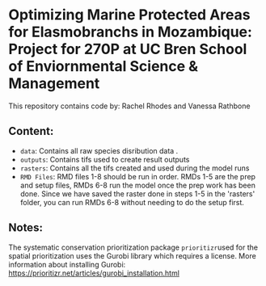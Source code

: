 # Optimizing Marine Protected Areas for Elasmobranchs in Mozambique: Project for 270P at UC Bren School of Enviornmental Science & Management
This repository contains code by: Rachel Rhodes and Vanessa Rathbone

## Content:
* `data`: Contains all raw species disribution data .
* `outputs`: Contains tifs used to create result outputs
* `rasters`: Contains all the tifs created and used during the model runs
* `RMD Files`: RMD files 1-8 should be run in order. RMDs 1-5 are the prep and setup files, RMDs 6-8 run the model once the prep work has been done. Since we have saved the raster done in steps 1-5 in the 'rasters' folder, you can run RMDs 6-8 without needing to do the setup first. 

## Notes:
The systematic conservation prioritization package `prioritizr`used for the spatial prioritization uses the Gurobi library which requires a license. More information about installing Gurobi: https://prioritizr.net/articles/gurobi_installation.html


